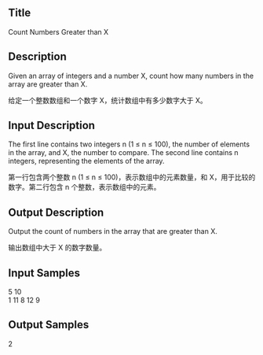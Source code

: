 ## Title
Count Numbers Greater than X

## Description
Given an array of integers and a number X, count how many numbers in the array are greater than X.

给定一个整数数组和一个数字 X，统计数组中有多少数字大于 X。

## Input Description
The first line contains two integers n (1 ≤ n ≤ 100), the number of elements in the array, and X, the number to compare. The second line contains n integers, representing the elements of the array.

第一行包含两个整数 n (1 ≤ n ≤ 100)，表示数组中的元素数量，和 X，用于比较的数字。第二行包含 n 个整数，表示数组中的元素。

## Output Description
Output the count of numbers in the array that are greater than X.

输出数组中大于 X 的数字数量。

## Input Samples
5 10  
1 11 8 12 9

## Output Samples
2

